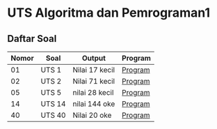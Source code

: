 # UTS Algoritma dan Pemrograman1

## Daftar Soal

| Nomor | Soal | Output | Program |
| --- | --- | --- | --- |
| 01 | UTS 1 | Nilai 17 kecil | [Program](/UTS_01/UTS1.java) |
| 02 | UTS 2 | Nilai 71 kecil | [Program](/UTS_02/UTS2.java) |
| 05 | UTS 5 | nilai 28 kecil | [Program](/UTS_05/UTS5.java) |
| 14 | UTS 14 | nilai 144 oke | [Program](/UTS_14/UTS14.java) |
| 40 | UTS 40 | Nilai 20 oke | [Program](/UTS_40/UTS40.java) |